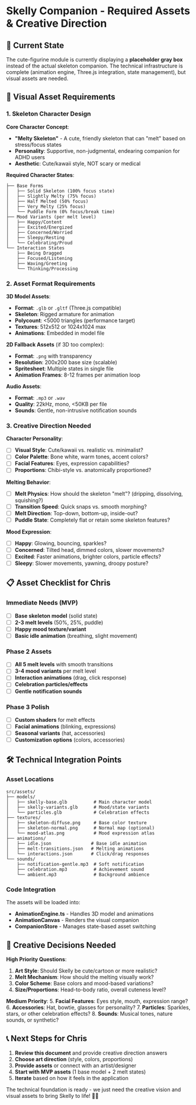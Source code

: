 # Skelly Companion - Required Assets & Creative Direction

## 🎨 Current State
The cute-figurine module is currently displaying a **placeholder gray box** instead of the actual skeleton companion. The technical infrastructure is complete (animation engine, Three.js integration, state management), but visual assets are needed.

## 🦴 Visual Asset Requirements

### 1. Skeleton Character Design

**Core Character Concept**:
- **"Melty Skeleton"** - A cute, friendly skeleton that can "melt" based on stress/focus states
- **Personality**: Supportive, non-judgmental, endearing companion for ADHD users
- **Aesthetic**: Cute/kawaii style, NOT scary or medical

**Required Character States**:
```
├── Base Forms
│   ├── Solid Skeleton (100% focus state)
│   ├── Slightly Melty (75% focus)  
│   ├── Half Melted (50% focus)
│   ├── Very Melty (25% focus)
│   └── Puddle Form (0% focus/break time)
├── Mood Variants (per melt level)
│   ├── Happy/Content
│   ├── Excited/Energized
│   ├── Concerned/Worried
│   ├── Sleepy/Resting
│   └── Celebrating/Proud
└── Interaction States
    ├── Being Dragged
    ├── Focused/Listening
    ├── Waving/Greeting
    └── Thinking/Processing
```

### 2. Asset Format Requirements

**3D Model Assets**:
- **Format**: `.glb` or `.gltf` (Three.js compatible)
- **Skeleton**: Rigged armature for animation
- **Polycount**: <5000 triangles (performance target)
- **Textures**: 512x512 or 1024x1024 max
- **Animations**: Embedded in model file

**2D Fallback Assets** (if 3D too complex):
- **Format**: `.png` with transparency
- **Resolution**: 200x200 base size (scalable)
- **Spritesheet**: Multiple states in single file
- **Animation Frames**: 8-12 frames per animation loop

**Audio Assets**:
- **Format**: `.mp3` or `.wav`
- **Quality**: 22kHz, mono, <50KB per file
- **Sounds**: Gentle, non-intrusive notification sounds

### 3. Creative Direction Needed

**Character Personality**:
- [ ] **Visual Style**: Cute/kawaii vs. realistic vs. minimalist?
- [ ] **Color Palette**: Bone white, warm tones, accent colors?
- [ ] **Facial Features**: Eyes, expression capabilities?
- [ ] **Proportions**: Chibi-style vs. anatomically proportioned?

**Melting Behavior**:
- [ ] **Melt Physics**: How should the skeleton "melt"? (dripping, dissolving, squishing?)
- [ ] **Transition Speed**: Quick snaps vs. smooth morphing?
- [ ] **Melt Direction**: Top-down, bottom-up, inside-out?
- [ ] **Puddle State**: Completely flat or retain some skeleton features?

**Mood Expression**:
- [ ] **Happy**: Glowing, bouncing, sparkles?
- [ ] **Concerned**: Tilted head, dimmed colors, slower movements?
- [ ] **Excited**: Faster animations, brighter colors, particle effects?
- [ ] **Sleepy**: Slower movements, yawning, droopy posture?

## 📋 Asset Checklist for Chris

### Immediate Needs (MVP)
- [ ] **Base skeleton model** (solid state)
- [ ] **2-3 melt levels** (50%, 25%, puddle)
- [ ] **Happy mood texture/variant**
- [ ] **Basic idle animation** (breathing, slight movement)

### Phase 2 Assets
- [ ] **All 5 melt levels** with smooth transitions
- [ ] **3-4 mood variants** per melt level
- [ ] **Interaction animations** (drag, click response)
- [ ] **Celebration particles/effects**
- [ ] **Gentle notification sounds**

### Phase 3 Polish
- [ ] **Custom shaders** for melt effects
- [ ] **Facial animations** (blinking, expressions)
- [ ] **Seasonal variants** (hat, accessories)
- [ ] **Customization options** (colors, accessories)

## 🛠️ Technical Integration Points

### Asset Locations
```
src/assets/
├── models/
│   ├── skelly-base.glb          # Main character model
│   ├── skelly-variants.glb      # Mood/state variants
│   └── particles.glb            # Celebration effects
├── textures/
│   ├── skeleton-diffuse.png     # Base color texture
│   ├── skeleton-normal.png      # Normal map (optional)
│   └── mood-atlas.png           # Mood expression atlas
├── animations/
│   ├── idle.json               # Base idle animation
│   ├── melt-transitions.json   # Melting animations
│   └── interactions.json       # Click/drag responses
└── sounds/
    ├── notification-gentle.mp3  # Soft notification
    ├── celebration.mp3          # Achievement sound
    └── ambient.mp3              # Background ambience
```

### Code Integration
The assets will be loaded into:
- **AnimationEngine.ts** - Handles 3D model and animations
- **AnimationCanvas** - Renders the visual companion
- **CompanionStore** - Manages state-based asset switching

## 🎯 Creative Decisions Needed

**High Priority Questions**:
1. **Art Style**: Should Skelly be cute/cartoon or more realistic?
2. **Melt Mechanism**: How should the melting visually work?
3. **Color Scheme**: Base colors and mood-based variations?
4. **Size/Proportions**: Head-to-body ratio, overall cuteness level?

**Medium Priority**:
5. **Facial Features**: Eyes style, mouth, expression range?
6. **Accessories**: Hat, bowtie, glasses for personality?
7. **Particles**: Sparkles, stars, or other celebration effects?
8. **Sounds**: Musical tones, nature sounds, or synthetic?

## 📞 Next Steps for Chris

1. **Review this document** and provide creative direction answers
2. **Choose art direction** (style, colors, proportions)
3. **Provide assets** or connect with an artist/designer
4. **Start with MVP assets** (1 base model + 2 melt states)
5. **Iterate** based on how it feels in the application

The technical foundation is ready - we just need the creative vision and visual assets to bring Skelly to life! 🦴✨